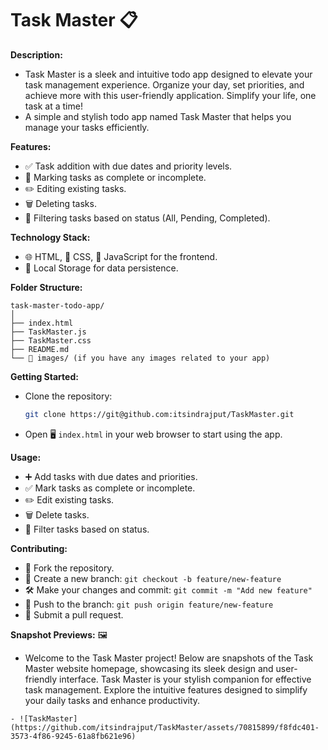 # Task Master 📋

**Description:**
   - Task Master is a sleek and intuitive todo app designed to elevate your task management experience. Organize your day, set priorities, and achieve more with this user-friendly application. Simplify your life, one task at a time!
   - A simple and stylish todo app named Task Master that helps you manage your tasks efficiently. 

**Features:**
   - ✅ Task addition with due dates and priority levels.
   - 🔄 Marking tasks as complete or incomplete.
   - ✏️ Editing existing tasks.
   - 🗑️ Deleting tasks.
   - 📅 Filtering tasks based on status (All, Pending, Completed).

**Technology Stack:**
   - 🌐 HTML, 🎨 CSS, 🚀 JavaScript for the frontend.
   - 💾 Local Storage for data persistence.

**Folder Structure:**
   ```
   task-master-todo-app/
   │
   ├── index.html
   ├── TaskMaster.js
   ├── TaskMaster.css
   ├── README.md
   └── 🌄 images/ (if you have any images related to your app)
   ```

**Getting Started:**
   - Clone the repository:
     ```bash
     git clone https://git@github.com:itsindrajput/TaskMaster.git
     ```
   - Open 🖥️ `index.html` in your web browser to start using the app.

**Usage:**
   - ➕ Add tasks with due dates and priorities.
   - ✅ Mark tasks as complete or incomplete.
   - ✏️ Edit existing tasks.
   - 🗑️ Delete tasks.
   - 📅 Filter tasks based on status.

**Contributing:**
   - 🍴 Fork the repository.
   - 🔧 Create a new branch: `git checkout -b feature/new-feature`
   - 🛠️ Make your changes and commit: `git commit -m "Add new feature"`
   - 🚀 Push to the branch: `git push origin feature/new-feature`
   - 🔄 Submit a pull request.

**Snapshot Previews:** 🖼️
   - Welcome to the Task Master project! Below are snapshots of the Task Master website homepage, showcasing its sleek design and user-friendly interface. Task Master is your stylish companion for effective task management. Explore the intuitive features designed to simplify your daily tasks and enhance productivity.

    - ![TaskMaster](https://github.com/itsindrajput/TaskMaster/assets/70815899/f8fdc401-3573-4f86-9245-61a8fb621e96)


